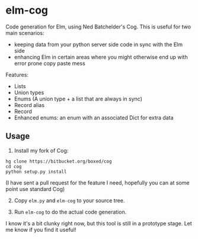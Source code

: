 # elm-cog

Code generation for Elm, using Ned Batchelder's Cog. This is useful for two main scenarios:

- keeping data from your python server side code in sync with the Elm side
- enhancing Elm in certain areas where you might otherwise end up with error prone copy paste mess

Features:

- Lists
- Union types
- Enums (A union type + a list that are always in sync)
- Record alias
- Record
- Enhanced enums: an enum with an associated Dict for extra data


## Usage

1. Install my fork of Cog: 

```shell
hg clone https://bitbucket.org/boxed/cog
cd cog
python setup.py install
```

(I have sent a pull request for the feature I need, hopefully you can at some point use standard Cog)

2. Copy `elm.py` and `elm-cog` to your source tree.  

3. Run `elm-cog` to do the actual code generation.

I know it's a bit clunky right now, but this tool is still in a prototype stage. Let me know if you find it useful!
